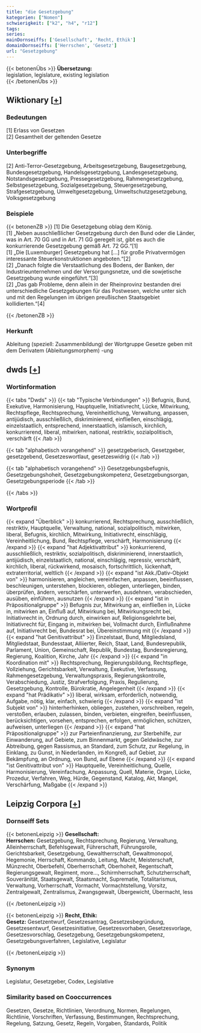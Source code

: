 ```yaml
---
title: "die Gesetzgebung"
kategorien: ["Nomen"]
schwierigkeit: ["k2", "h4", "r12"]
tags:
series:
mainDornseiffs: ['Gesellschaft', 'Recht, Ethik']
domainDornseiffs: ['Herrschen', 'Gesetz']
url: "Gesetzgebung"
---
```


{{< betonenÜbs >}}
**Übersetzung:**  
legislation, legislature, existing legislation  
{{< /betonenÜbs >}}

## Wiktionary [[+](https://de.wiktionary.org/wiki/Gesetzgebung)]

### Bedeutungen
[1] Erlass von Gesetzen  
[2] Gesamtheit der geltenden Gesetze  

### Unterbegriffe
[2] Anti-Terror-Gesetzgebung, Arbeitsgesetzgebung, Baugesetzgebung, Bundesgesetzgebung, Handelsgesetzgebung, Landesgesetzgebung, Notstandsgesetzgebung, Pressegesetzgebung, Rahmengesetzgebung, Selbstgesetzgebung, Sozialgesetzgebung, Steuergesetzgebung, Strafgesetzgebung, Umweltgesetzgebung, Umweltschutzgesetzgebung, Volksgesetzgebung  

### Beispiele
{{< betonenZB >}}
[1] Die Gesetzgebung oblag dem König.  
[1] „Neben ausschließlicher Gesetzgebung durch den Bund oder die Länder, was in Art. 70 GG und in Art. 71 GG geregelt ist, gibt es auch die konkurrierende Gesetzgebung gemäß Art. 72 GG.“[1]  
[1] „Die [Luxemburger] Gesetzgebung hat […] für große Privatvermögen interessante Steuerkonstruktionen angeboten.“[2]  
[2] „Danach folgte die Verstaatlichung des Bodens, der Banken, der Industrieunternehmen und der Versorgungsnetze, und die sowjetische Gesetzgebung wurde eingeführt.“[3]  
[2] „Das gab Probleme, denn allein in der Rheinprovinz bestanden drei unterschiedliche Gesetzgebungen für das Postwesen, welche unter sich und mit den Regelungen im übrigen preußischen Staatsgebiet kollidierten.“[4]  

{{< /betonenZB >}}
### Herkunft
Ableitung (speziell: Zusammenbildung) der Wortgruppe Gesetze geben mit dem Derivatem (Ableitungsmorphem) -ung  



## dwds [[+](https://www.dwds.de/wb/Gesetzgebung)]

### Wortinformation
{{< tabs "Dwds" >}}
{{< tab "Typische Verbindungen" >}}
Befugnis, Bund, Exekutive, Harmonisierung, Hauptquelle, Initiativrecht, Lücke, Mitwirkung, Rechtspflege, Rechtsprechung, Vereinheitlichung, Verwaltung, anpassen, antijüdisch, ausschließlich, diskriminierend, einfließen, einschlägig, einzelstaatlich, entsprechend, innerstaatlich, islamisch, kirchlich, konkurrierend, liberal, mitwirken, national, restriktiv, sozialpolitisch, verschärft
{{< /tab >}}

{{< tab "alphabetisch vorangehend" >}}
gesetzgeberisch, Gesetzgeber, gesetzgebend, Gesetzeswortlaut, gesetzeswidrig
{{< /tab >}}

{{< tab "alphabetisch vorangehend" >}}
Gesetzgebungsbefugnis, Gesetzgebungshoheit, Gesetzgebungskompetenz, Gesetzgebungsorgan, Gesetzgebungsperiode
{{< /tab >}}

{{< /tabs >}}

### Wortprofil
{{< expand "Überblick" >}} konkurrierend, Rechtsprechung, ausschließlich, restriktiv, Hauptquelle, Verwaltung, national, sozialpolitisch, mitwirken, liberal, Befugnis, kirchlich, Mitwirkung, Initiativrecht, einschlägig, Vereinheitlichung, Bund, Rechtspflege, verschärft, Harmonisierung {{< /expand >}}
{{< expand "hat Adjektivattribut" >}} konkurrierend, ausschließlich, restriktiv, sozialpolitisch, diskriminierend, innerstaatlich, antijüdisch, einzelstaatlich, national, einschlägig, repressiv, verschärft, kirchlich, liberal, rückwirkend, mosaisch, fortschrittlich, lückenhaft, extraterritorial, weltlich {{< /expand >}}
{{< expand "ist Akk./Dativ-Objekt von" >}} harmonisieren, angleichen, vereinfachen, anpassen, beeinflussen, beschleunigen, unterstehen, blockieren, obliegen, unterliegen, binden, überprüfen, ändern, verschärfen, unterwerfen, ausdehnen, verabschieden, ausüben, einführen, ausnutzen {{< /expand >}}
{{< expand "ist in Präpositionalgruppe" >}} Befugnis zur, Mitwirkung an, einfließen in, Lücke in, mitwirken an, Einfluß auf, Mitwirkung bei, Mitwirkungsrecht bei, Initiativrecht in, Ordnung durch, einwirken auf, Religionsgelehrte bei, Initiativrecht für, Eingang in, mitwirken bei, Vollmacht durch, Einflußnahme auf, Initiativrecht bei, Bundesrat bei, Übereinstimmung mit {{< /expand >}}
{{< expand "hat Genitivattribut" >}} Einzelstaat, Bund, Mitgliedsland, Mitgliedstaat, Bundesstaat, Alliierter, Reich, Staat, Land, Bundesrepublik, Parlament, Union, Gemeinschaft, Republik, Bundestag, Bundesregierung, Regierung, Koalition, Kirche, Jahr {{< /expand >}}
{{< expand "in Koordination mit" >}} Rechtsprechung, Regierungsbildung, Rechtspflege, Vollziehung, Gerichtsbarkeit, Verwaltung, Exekutive, Verfassung, Rahmengesetzgebung, Verwaltungspraxis, Regierungskontrolle, Verabschiedung, Justiz, Strafverfolgung, Praxis, Regulierung, Gesetzgebung, Kontrolle, Bürokratie, Angelegenheit {{< /expand >}}
{{< expand "hat Prädikativ" >}} liberal, wirksam, erforderlich, notwendig, Aufgabe, nötig, klar, einfach, schwierig {{< /expand >}}
{{< expand "ist Subjekt von" >}} hinterherhinken, obliegen, zustehen, vorschreiben, regeln, verstoßen, erlauben, zulassen, binden, verbieten, eingreifen, beeinflussen, berücksichtigen, vorsehen, entsprechen, erfolgen, ermöglichen, schützen, aufweisen, unterliegen {{< /expand >}}
{{< expand "hat Präpositionalgruppe" >}} zur Parteienfinanzierung, zur Sterbehilfe, zur Einwanderung, auf Gebiete, zum Binnenmarkt, gegen Geldwäsche, zur Abtreibung, gegen Rassismus, an Standard, zum Schutz, zur Regelung, in Einklang, zu Gunst, in Niederlanden, im Kongreß, auf Gebiet, zur Bekämpfung, an Ordnung, von Bund, auf Ebene {{< /expand >}}
{{< expand "ist Genitivattribut von" >}} Hauptquelle, Vereinheitlichung, Quelle, Harmonisierung, Vereinfachung, Anpassung, Quell, Materie, Organ, Lücke, Prozedur, Verfahren, Weg, Hürde, Gegenstand, Katalog, Akt, Mangel, Verschärfung, Maßgabe {{< /expand >}}

## Leipzig Corpora [[+](https://corpora.uni-leipzig.de/en/res?word=Gesetzgebung&corpusId=deu_newscrawl-public_2018)]

### Dornseiff Sets
{{< betonenLeipzig >}}
**Gesellschaft:**  
**Herrschen:** Gesetzgebung, Rechtsprechung, Regierung, Verwaltung, Alleinherrschaft, Befehlsgewalt, Führerschaft, Führungsrolle, Gerichtsbarkeit, Gesetzgebung, Gewaltherrschaft, Gewaltmonopol, Hegemonie, Herrschaft, Kommando, Leitung, Macht, Meisterschaft, Münzrecht, Oberbefehl, Oberherrschaft, Oberhoheit, Regentschaft, Regierungsgewalt, Regiment, more..., Schirmherrschaft, Schutzherrschaft, Souveränität, Staatsgewalt, Staatsmacht, Suprematie, Totalitarismus, Verwaltung, Vorherrschaft, Vormacht, Vormachtstellung, Vorsitz, Zentralgewalt, Zentralismus, Zwangsgewalt, Übergewicht, Übermacht, less  

{{< /betonenLeipzig >}}


{{< betonenLeipzig >}}
**Recht, Ethik:**  
**Gesetz:** Gesetzentwurf, Gesetzesantrag, Gesetzesbegründung, Gesetzesentwurf, Gesetzesinitiative, Gesetzesvorhaben, Gesetzesvorlage, Gesetzesvorschlag, Gesetzgebung, Gesetzgebungskompetenz, Gesetzgebungsverfahren, Legislative, Legislatur  

{{< /betonenLeipzig >}}

### Synonym
Legislatur, Gesetzgeber, Codex, Legislative


### Similarity based on Cooccurrences
Gesetzen, Gesetze, Richtlinien, Verordnung, Normen, Regelungen, Richtlinie, Vorschriften, Verfassung, Bestimmungen, Rechtsprechung, Regelung, Satzung, Gesetz, Regeln, Vorgaben, Standards, Politik

